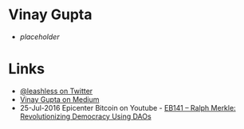 
# Vinay Gupta

* _placeholder_

# Links

* [@leashless on Twitter](https://twitter.com/leashless)
* [Vinay Gupta on Medium](https://medium.com/@leashless)
* 25-Jul-2016 Epicenter Bitcoin on Youtube - [EB141 – Ralph Merkle: Revolutionizing Democracy Using DAOs](https://www.youtube.com/watch?v=hTuGoRdm5wo)
